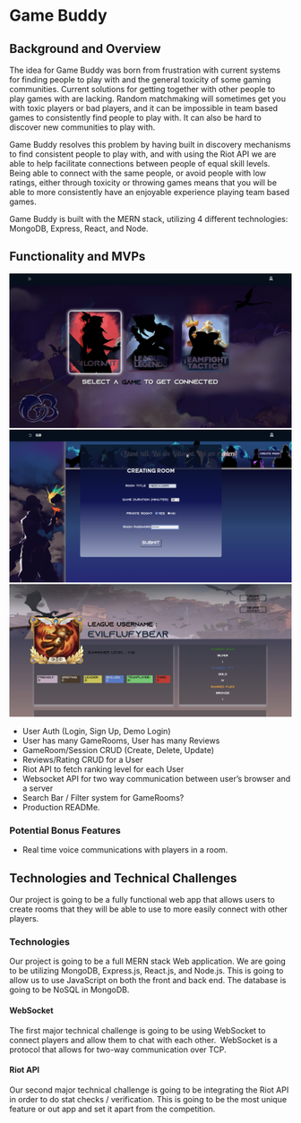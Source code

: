 # Game Buddy

## Background and Overview

The idea for Game Buddy was born from frustration with current systems for finding people to play with and the general toxicity of some gaming communities. Current solutions for getting together with other people to play games with are lacking. Random matchmaking will sometimes get you with toxic players or bad players, and it can be impossible in team based games to consistently find people to play with. It can also be hard to discover new communities to play with. 

Game Buddy resolves this problem by having built in discovery mechanisms to find consistent people to play with, and with using the Riot API we are able to help facilitate connections between people of equal skill levels. Being able to connect with the same people, or avoid people with low ratings, either through toxicity or throwing games means that you will be able to more consistently have an enjoyable experience playing team based games.

Game Buddy is built with the MERN stack, utilizing 4 different technologies: MongoDB, Express, React, and Node. 

## Functionality and MVPs
<img src="/frontend/src/components/SplashCarousel/slide-1.png" alt="splash-page-art"/>
<img src="/frontend/src/components/SplashCarousel/slide-2.png" alt="game-index-art"/>
<img src="/frontend/src/components/SplashCarousel/slide-3.png" alt="profile-page-art"/>

-   User Auth (Login, Sign Up, Demo Login)
-   User has many GameRooms, User has many Reviews
-   GameRoom/Session CRUD (Create, Delete, Update)
-   Reviews/Rating CRUD for a User
-   Riot API to fetch ranking level for each User
-   Websocket API for two way communication between user’s browser and a server 
-   Search Bar / Filter system for GameRooms?
-   Production READMe.

### Potential Bonus Features
- Real time voice communications with players in a room. 

## Technologies and Technical Challenges

Our project is going to be a fully functional web app that allows users to create rooms that they will be able to use to more easily connect with other players. 

### Technologies

Our project is going to be a full MERN stack Web application. We are going to be utilizing MongoDB, Express.js, React.js, and Node.js. This is going to allow us to use JavaScript on both the front and back end. The database is going to be NoSQL in MongoDB.

#### WebSocket

The first major technical challenge is going to be using WebSocket to connect players and allow them to chat with each other.  WebSocket is a protocol that allows for two-way communication over TCP. 

#### Riot API

Our second major technical challenge is going to be integrating the Riot API in order to do stat checks / verification. This is going to be the most unique feature or out app and set it apart from the competition.
